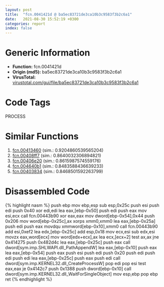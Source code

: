 ```yaml
---
layout: post
title:  "fcn.0041421d @ ba5ec83721de3ca10b3c9583f3b2c6a1"
date:   2021-08-30 15:52:19 +0300
categories: report
index: false
---
```


# Generic Information
- **Function:** fcn.0041421d
- **Origin (md5):** ba5ec83721de3ca10b3c9583f3b2c6a1
- **VirusTotal:** [virustotal.com/gui/file/ba5ec83721de3ca10b3c9583f3b2c6a1][virustotal_ref]

# Code Tags
<span class="tag" id="PROCESS">PROCESS</span>


# Similar Functions

1. [fcn.00413460][similar_1_ref] (sim.: 0.9204860539565204)
2. [fcn.00408ff7][similar_2_ref] (sim.: 0.8640032306894821)
3. [fcn.00406e20][similar_3_ref] (sim.: 0.8615987574559176)
4. [fcn.004640b1][similar_4_ref] (sim.: 0.8483588436639233)
5. [fcn.00403834][similar_5_ref] (sim.: 0.8468501592263799)


# Disassembled Code

{% highlight nasm %}
push ebp
mov ebp,esp
sub esp,0x25c
push esi
push edi
push 0x40
xor edi,edi
lea eax,[ebp-0x50]
push edi
push eax
mov esi,ecx
call fcn.00443b90
xor eax,eax
mov dword[ebp-0x54],0x44
push 0x206
mov word[ebp-0x25c],ax
xorps xmm0,xmm0
lea eax,[ebp-0x25a]
push edi
push eax
movdqu xmmword[ebp-0x10],xmm0
call fcn.00443b90
add esi,0xef2
lea edx,[ebp-0x25c]
add esp,0x18
mov ecx,esi
sub edx,esi
movzx eax,word[ecx]
mov word[edx+ecx],ax
lea ecx,[ecx+2]
test ax,ax
jne 0x414275
push 0x482d4c
lea eax,[ebp-0x25c]
push eax
call dword[sym.imp.SHLWAPI.dll_PathAppendW]
lea eax,[ebp-0x10]
push eax
lea eax,[ebp-0x54]
push eax
push esi
push edi
push 0x20
push edi
push edi
push edi
lea eax,[ebp-0x25c]
push eax
push edi
call dword[sym.imp.KERNEL32.dll_CreateProcessW]
pop edi
pop esi
test eax,eax
je 0x4142c7
push 0x1388
push dword[ebp-0x10]
call dword[sym.imp.KERNEL32.dll_WaitForSingleObject]
mov esp,ebp
pop ebp
ret
{% endhighlight %}


[similar_1_ref]: /report/fcn.00413460@ba5ec83721de3ca10b3c9583f3b2c6a1
[similar_2_ref]: /report/fcn.00408ff7@470263fe7e7cc115b95cd041d643e3b5
[similar_3_ref]: /report/fcn.00406e20@73677cb40830e94fbfb5483ff33e40b9
[similar_4_ref]: /report/fcn.004640b1@d96761eb00d2d97e2b6f5ffffed0b46a
[similar_5_ref]: /report/fcn.00403834@3f1595e66dc63331ba0930a0c79684ce
[virustotal_ref]: https://www.virustotal.com/gui/file/ba5ec83721de3ca10b3c9583f3b2c6a1